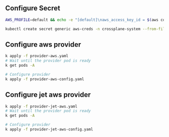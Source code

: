 

## Configure Secret
```sh
AWS_PROFILE=default && echo -e "[default]\naws_access_key_id = $(aws configure get aws_access_key_id --profile $AWS_PROFILE)\naws_secret_access_key = $(aws configure get aws_secret_access_key --profile $AWS_PROFILE)" > ./creds.conf

kubectl create secret generic aws-creds -n crossplane-system --from-file=creds=./creds.conf
```


## Configure aws provider
```sh
k apply -f provider-aws.yaml  
# Wait until the provider pod is ready
k get pods -A

# Configure provider
k apply -f provider-aws-config.yaml
```

## Configure jet aws provider
```sh
k apply -f provider-jet-aws.yaml
# Wait until the provider pod is ready
k get pods -A

# Configure provider
k apply -f provider-jet-aws-config.yaml
```
